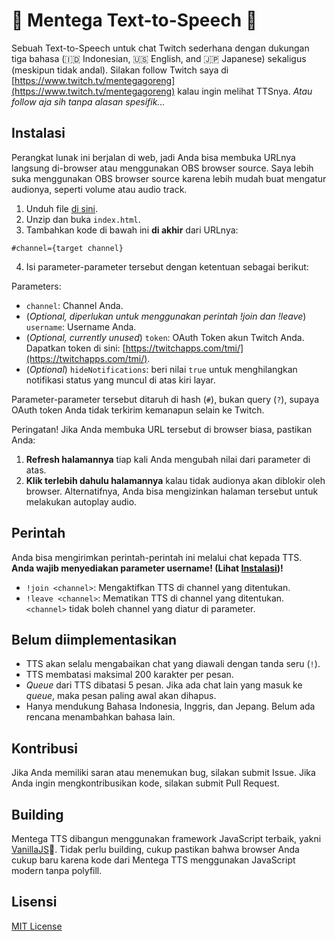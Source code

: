 # 🧈 Mentega Text-to-Speech 🧈
Sebuah Text-to-Speech untuk chat Twitch sederhana dengan dukungan tiga bahasa (🇮🇩 Indonesian, 🇺🇸 English, and 🇯🇵 Japanese) sekaligus (meskipun tidak andal). Silakan follow Twitch saya di [https://www.twitch.tv/mentegagoreng](https://www.twitch.tv/mentegagoreng) kalau ingin melihat TTSnya. *Atau follow aja sih tanpa alasan spesifik...*

## Instalasi
Perangkat lunak ini berjalan di web, jadi Anda bisa membuka URLnya langsung di-browser atau menggunakan OBS browser source. Saya lebih suka menggunakan OBS browser source karena lebih mudah buat mengatur audionya, seperti volume atau audio track.

1. Unduh file [di sini](https://github.com/mentegago/mentega-tts/releases/latest).
2. Unzip dan buka `index.html`.
3. Tambahkan kode di bawah ini **di akhir** dari URLnya:

````
#channel={target channel}
````

4. Isi parameter-parameter tersebut dengan ketentuan sebagai berikut:

Parameters:
- `channel`: Channel Anda.
- (_Optional, diperlukan untuk menggunakan perintah !join dan !leave_) `username`: Username Anda.
- (_Optional, currently unused_) `token`: OAuth Token akun Twitch Anda. Dapatkan token di sini: [https://twitchapps.com/tmi/](https://twitchapps.com/tmi/).
- (_Optional_) `hideNotifications`: beri nilai `true` untuk menghilangkan notifikasi status yang muncul di atas kiri layar.

Parameter-parameter tersebut ditaruh di hash (`#`), bukan query (`?`), supaya OAuth token Anda tidak terkirim kemanapun selain ke Twitch.

Peringatan! Jika Anda membuka URL tersebut di browser biasa, pastikan Anda:
1. **Refresh halamannya** tiap kali Anda mengubah nilai dari parameter di atas.
2. **Klik terlebih dahulu halamannya** kalau tidak audionya akan diblokir oleh browser. Alternatifnya, Anda bisa mengizinkan halaman tersebut untuk melakukan autoplay audio.

## Perintah
Anda bisa mengirimkan perintah-perintah ini melalui chat kepada TTS. **Anda wajib menyediakan parameter username! (Lihat [Instalasi](#instalasi))!**
- `!join <channel>`: Mengaktifkan TTS di channel yang ditentukan.
- `!leave <channel>`: Mematikan TTS di channel yang ditentukan. `<channel>` tidak boleh channel yang diatur di parameter.

## Belum diimplementasikan
- TTS akan selalu mengabaikan chat yang diawali dengan tanda seru (`!`).
- TTS membatasi maksimal 200 karakter per pesan.
- *Queue* dari TTS dibatasi 5 pesan. Jika ada chat lain yang masuk ke *queue*, maka pesan paling awal akan dihapus.
- Hanya mendukung Bahasa Indonesia, Inggris, dan Jepang. Belum ada rencana menambahkan bahasa lain.

## Kontribusi
Jika Anda memiliki saran atau menemukan bug, silakan submit Issue. Jika Anda ingin mengkontribusikan kode, silakan submit Pull Request.

## Building
Mentega TTS dibangun menggunakan framework JavaScript terbaik, yakni [VanillaJS](http://vanilla-js.com/)🙂. Tidak perlu building, cukup pastikan bahwa browser Anda cukup baru karena kode dari Mentega TTS menggunakan JavaScript modern tanpa polyfill.

## Lisensi
[MIT License](LICENSE)
